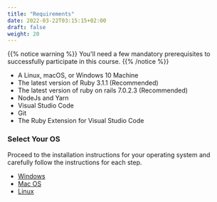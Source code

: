```yaml
---
title: "Requirements"
date: 2022-03-22T03:15:15+02:00
draft: false
weight: 20
---
```


{{% notice warning %}}
You'll need a few mandatory prerequisites to successfully participate in this course.
{{% /notice %}}

- A Linux, macOS, or Windows 10 Machine
- The latest version of Ruby 3.1.1 (Recommended)
- The latest version of ruby on rails 7.0.2.3 (Recommended)
- NodeJs and Yarn
- Visual Studio Code
- Git
- The Ruby Extension for Visual Studio Code

### Select Your OS

Proceed to the installation instructions for your operating system and carefully follow the instructions for each step.

  * [Windows](10_install_rails_windows)
  * [Mac OS ](11_install_rails_mac)
  * [Linux  ](12_install_rails_linux)
